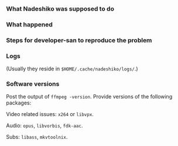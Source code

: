 ### What Nadeshiko was supposed to do


### What happened


### Steps for developer-san to reproduce the problem


### Logs

(Usually they reside in `$HOME/.cache/nadeshiko/logs/`.)

### Software versions

Post the output of `ffmpeg -version`. Provide versions of the following packages:

Video related issues: `x264` or `libvpx`.

Audio: `opus`, `libvorbis`, `fdk-aac`.

Subs: `libass`, `mkvtoolnix`.
